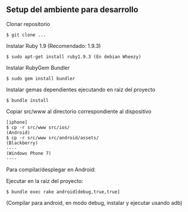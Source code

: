 Setup del ambiente para desarrollo
---------------
Clonar repositorio

    $ git clone ...

Instalar Ruby 1.9 (Recomendado: 1.9.3)

    $ sudo apt-get install ruby1.9.3 (En debian Wheezy)

Instalar RubyGem Bundler

    $ sudo gem install bundler

Instalar gemas dependientes ejecutando en raiz del proyecto

    $ bundle install

Copiar src/www al directorio correspondiente al dispositivo

    [iphone]
    $ cp -r src/www src/ios/
    (Android)
    $ cp -r src/www src/android/assets/
    (Blackberry)
    ----
    (Windows Phone 7)
    ----

Para compilar/desplegar en Android:

Ejecutar en la raiz del proyecto:
    
    $ bundle exec rake android[debug,true,true]

(Compilar para android, en modo debug, instalar y ejecutar usando adb)
